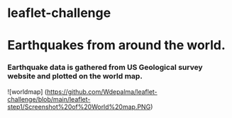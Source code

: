 # leaflet-challenge
# Earthquakes from around the world.
### Earthquake data is gathered from US Geological survey website and plotted on the world map.

![worldmap] (https://github.com/Wdepalma/leaflet-challenge/blob/main/leaflet-step1/Screenshot%20of%20World%20map.PNG)

